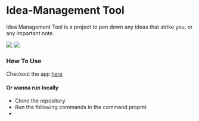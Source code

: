 # Idea-Management Tool
Idea Management Tool is a project to pen down any ideas that strike you, or any important note.

<img src="https://user-images.githubusercontent.com/66828073/132124899-010e498b-9885-4594-a077-51d848845dac.png" />
<img src="https://user-images.githubusercontent.com/66828073/132124905-35766db1-36fd-4892-afc7-a721831a9bfb.png" />

<h3>How To Use</h3>
Checkout the app <a href="https://serene-jackson-66e9fc.netlify.app">here</a>

<h4>Or wanna run locally</h4>
<ul>
  <li>Clone the repository</li>
  <li>Run the following commands in the command propmt<li>
</ul>


